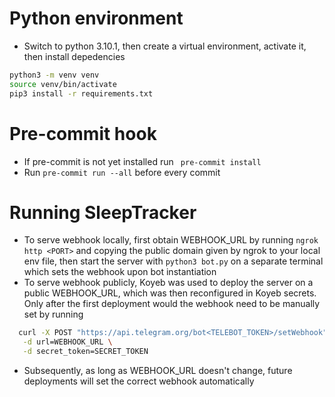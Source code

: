 # Python environment

- Switch to python 3.10.1, then create a virtual environment, activate it, then install depedencies

```bash
python3 -m venv venv
source venv/bin/activate
pip3 install -r requirements.txt
```

# Pre-commit hook

- If pre-commit is not yet installed run ` pre-commit install`
- Run `pre-commit run --all` before every commit

# Running SleepTracker

- To serve webhook locally, first obtain WEBHOOK_URL by running `ngrok http <PORT>` and copying the public domain given by ngrok to your local env file, then start the server with `python3 bot.py` on a separate terminal which sets the webhook upon bot instantiation
- To serve webhook publicly, Koyeb was used to deploy the server on a public WEBHOOK_URL, which was then reconfigured in Koyeb secrets. Only after the first deployment would the webhook need to be manually set by running

```bash
  curl -X POST "https://api.telegram.org/bot<TELEBOT_TOKEN>/setWebhook" \
   -d url=WEBHOOK_URL \
   -d secret_token=SECRET_TOKEN
```

- Subsequently, as long as WEBHOOK_URL doesn't change, future deployments will set the correct webhook automatically
